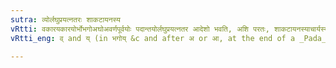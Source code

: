 ```yaml
---
sutra: व्योर्लघुप्रयत्नतरः शाकटायनस्य
vRtti: वकारयकारयोर्भोभगोअघोअवर्णपूर्वयोः पदान्तयोर्लघुप्रयत्नतर आदेशो भवति, अशि परतः, शाकटायनस्याचार्यस्य मतेन ॥
vRtti_eng: व् and य् (in भगोय् &c and after अ or आ, at the end of a _Pada_ ) are pronounced with a lighter articulation before an अश् letter, according to the opinion of _Sakatayana_.

---
```

